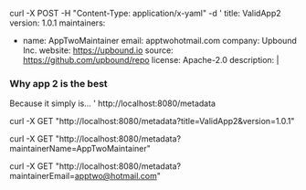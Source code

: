 curl -X POST -H "Content-Type: application/x-yaml" -d '
title: ValidApp2
version: 1.0.1
maintainers:
- name: AppTwoMaintainer
  email: apptwohotmail.com
company: Upbound Inc.
website: https://upbound.io
source: https://github.com/upbound/repo
license: Apache-2.0
description: |
 ### Why app 2 is the best
 Because it simply is...
' http://localhost:8080/metadata


curl -X GET "http://localhost:8080/metadata?title=ValidApp2&version=1.0.1"

curl -X GET "http://localhost:8080/metadata?maintainerName=AppTwoMaintainer"

curl -X GET "http://localhost:8080/metadata?maintainerEmail=apptwo@hotmail.com"
